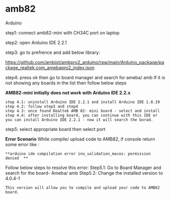 # amb82
Arduino

step1: connect amb82-mini with CH34C port on laptop

step2: open Arduino IDE 2.2.1

step3: go to prefrence and add below library:

  https://github.com/ambiot/ambpro2_arduino/raw/main/Arduino_package/package_realtek.com_amebapro2_index.json

step4: press ok then go to board manager and search for ameba/ amb 
  If it is not showing any boards in the list then follow below steps

  **AMB82-mini initially does not work with Arduino IDE 2.2.x**

    step 4.1: uninstall Arduino IDE 2.2.1 and install Arduino IDE 1.8.19
    step 4.2: follow step3 and step4
    step 4.3: once found Realtek AMB 82- mini board - select and install
    step 4.4: after installing board, you can continue with this IDE or you can install Arduino IDE 2.2.1 - now it will search the borad.

step5: select appropriate board then select port

**Error Scenario**
  While compile/ upload code to AMB82, if console return some error like : 
    
    **arduino ide compilation error ino_validation_macos: permission denied  **

  Follow below steps to resolve this error:
    Step5.1: Go to Board Manager and search for the board- Ameba/ amb
    Step5.2: Change the installed version to 4.0.4-1

    This version will allow you to compile and upload your code to AMB82 board.

    

